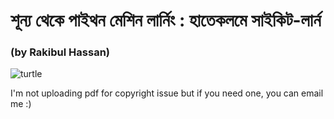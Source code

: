 # শূন্য থেকে পাইথন মেশিন লার্নিং : হাতেকলমে সাইকিট-লার্ন 
### (by Rakibul Hassan)

<img src ="https://automatetheboringstuff.com/images/automate_2e_cover.png" title="turtle">




I'm not uploading pdf for copyright issue but if you need one, you can email me :)
